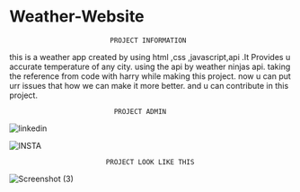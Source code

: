 # Weather-Website

                             PROJECT INFORMATION 
this is a weather app created by using html ,css ,javascript,api .It Provides u accurate temperature of any city.
using the api by weather ninjas api.
taking the reference from code with harry while making this project.
now u can put urr issues that how we can  make it more better.
and u can contribute in this project.



                              PROJECT ADMIN
![linkedin](https://user-images.githubusercontent.com/114686600/209764320-bcf6bd06-07d3-4b02-a9f8-b9d9054930d9.jpeg)

![INSTA](https://user-images.githubusercontent.com/114686600/209764636-144fe5ba-89a5-40a4-815d-fb67b12cfd15.jpeg)





     
                            PROJECT LOOK LIKE THIS
![Screenshot (3)](https://user-images.githubusercontent.com/114686600/209763538-43e8e2d4-b7c4-47b7-a5ea-abcdffb91516.png)
